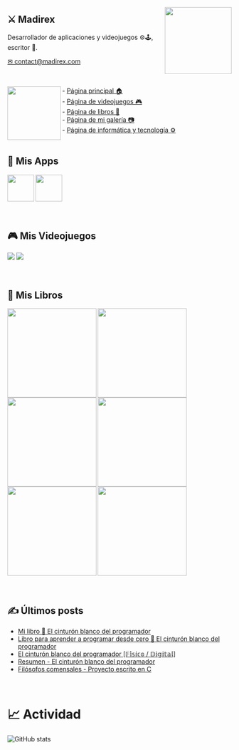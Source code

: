 <a href="https://www.madirex.com/"><img align="right" height="150px" src="https://i.imgur.com/YczL904.png"></a>

## ⚔ Madirex
Desarrollador de aplicaciones y videojuegos ⚙🕹, escritor 📗.
<div>
  <a href="mailto:contact@madirex.com">✉ contact@madirex.com</a>
</div>

<a href="https://www.madirex.com/"><img height="20px" width="0px" src="https://i.imgur.com/tsNd9YC_d.webp"></a>

<a href="https://www.madirex.com/"><img align="left" height="120px" src="https://i.imgur.com/nYtcu63.gif"></a>
<div>
  <div>
    - <a href="https://www.madirex.com/">Página principal 🏠</a>
  </div>
  <div>
    - <a href="https://games.madirex.com/">Página de videojuegos 🎮</a>
  </div>
  <div>
    - <a href="https://books.madirex.com/">Página de libros 📕</a>
  </div>
  <div>
    - <a href="https://art.madirex.com/">Página de mi galería 📷</a>
  </div>
  <div>
    - <a href="https://tech.madirex.com/">Página de informática y tecnología ⚙</a>
  </div>
</div>
<a href="https://www.madirex.com/"><img height="20px" width="0px" src="https://i.imgur.com/tsNd9YC_d.webp"/></a>

## 📱 Mis Apps
<a href="https://www.madirex.com/2023/09/interval-elite.html"><img align="left" height="60px" src="https://i.imgur.com/9bj1H2g.png"/></a>

<a href="https://tech.madirex.com/p/app-madirex.html"><img height="60px" src="https://play-lh.googleusercontent.com/Kksihqj83n-2p_Zv7bjQpSP0l-urlffrm0xHvvpZUU0KCI4u2X40_KbRrsQuLanYDlM=w240-h480"/></a>

<a href="https://www.madirex.com/"><img height="20px" width="0px" src="https://i.imgur.com/tsNd9YC_d.webp"/></a>

## 🎮 Mis Videojuegos
<a href="https://games.madirex.com/search/label/WUFO"><img src="https://i.imgur.com/DbWPMrX.png"/></a>
<a href="https://games.madirex.com/search/label/Retro%20War"><img src="https://i.imgur.com/aaTn6vn.png"/></a>

<a href="https://www.madirex.com/"><img height="20px" width="0px" src="https://i.imgur.com/tsNd9YC_d.webp"/></a>


## 📕 Mis Libros

<a href="https://books.madirex.com/2025/05/el-cinturon-blanco-del-programador.html"><img align="left" height="200px" src="https://i.imgur.com/D36Cyhf.png"/></a>

<a href="https://books.madirex.com/2024/12/como-escribir-un-libro-en-un-dia.html"><img align="left" height="200px" src="https://i.imgur.com/zGHTI23.png"/></a>

<a href="https://books.madirex.com/2023/11/coctel-de-la-fortuna.html"><img align="left" height="200px" src="https://i.imgur.com/KIgZhNa.png"/></a>

<a href="https://books.madirex.com/2022/09/el-asesino-sigue-aqui_24.html"><img align="left" height="200px" src="https://i.imgur.com/PJM6icK.png"/></a>

<a href="https://books.madirex.com/2021/06/abre-la-mente-piensa-diferente.html"><img align="left" height="200px" src="https://i.imgur.com/f2Ot0w2.png"/></a>

<a href="https://books.madirex.com/2020/10/la-mansion-de-las-pesadillas.html"><img height="200px" src="https://i.imgur.com/Xwe0UGW.png"/></a>

<a href="https://www.madirex.com/"><img height="20px" width="0px" src="https://i.imgur.com/tsNd9YC_d.webp"/></a>

## ✍ Últimos posts
<!-- BLOG-POST-LIST:START -->
- [Mi libro 📘 El cinturón blanco del programador](https://www.madirex.com/2025/05/mi-libro-el-cinturon-blanco-del.html)
- [Libro para aprender a programar desde cero 📘 El cinturón blanco del programador](https://tech.madirex.com/2025/05/el-cinturon-blanco-del-programador.html)
- [El cinturón blanco del programador [𝔽𝕚́𝕤𝕚𝕔𝕠 / 𝔻𝕚𝕘𝕚𝕥𝕒𝕝]](https://books.madirex.com/2025/05/el-cinturon-blanco-del-programador.html)
- [Resumen - El cinturón blanco del programador](https://tech.madirex.com/2025/01/whitebook.html)
- [Filósofos comensales - Proyecto escrito en C](https://www.madirex.com/2025/01/filosofos-comensales-proyecto-escrito.html)
<!-- BLOG-POST-LIST:END -->
<a href="https://www.madirex.com/"><img height="20px" width="0px" src="https://i.imgur.com/tsNd9YC_d.webp"/></a>

# 📈 Actividad
![GitHub stats](https://github-readme-stats.vercel.app/api?username=madirex&show_icons=true&theme=github_dark&show_icons=true&rank_icon=github)

